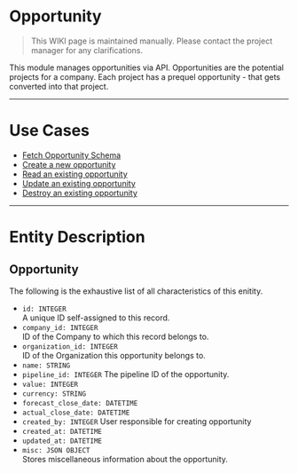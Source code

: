 # Opportunity
> This WIKI page is maintained manually. Please contact the project manager for any clarifications.

This module manages opportunities via API. Opportunities are the potential projects for a company. Each project has a prequel opportunity - that gets converted into that project.

---

# Use Cases

* [Fetch Opportunity Schema](./get_schema.md)
* [Create a new opportunity](./new_opportunity.md)  
* [Read an existing opportunity](./read_opportunity.md)  
* [Update an existing opportunity](./update_opportunity.md)  
* [Destroy an existing opportunity](./destroy_opportunity.md) 

---

# Entity Description

## Opportunity
The following is the exhaustive list of all characteristics of this enitity.
* `id: INTEGER`  
A unique ID self-assigned to this record.
* `company_id: INTEGER`  
ID of the Company to which this record belongs to.
* `organization_id: INTEGER`  
ID of the Organization this opportunity belongs to.
* `name: STRING`  
* `pipeline_id: INTEGER`
The pipeline ID of the opportunity.
* `value: INTEGER`
* `currency: STRING`
* `forecast_close_date: DATETIME`  
* `actual_close_date: DATETIME`
* `created_by: INTEGER`
User responsible for creating opportunity
* `created_at: DATETIME`
* `updated_at: DATETIME`
* `misc: JSON OBJECT`  
Stores miscellaneous information about the opportunity.